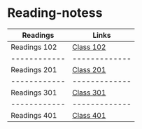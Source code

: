 # Reading-notess
| Readings                     | Links                                                                                         |
|------------                  | -------------                                                                                 |
|Readings 102                  | [Class 102](https://aya333.github.io/Reading-notess/class102/)                                |
|------------                  | -------------                                                                                 |
|Readings 201                  | [Class 201](https://aya333.github.io/Reading-notess/Class201/)                                |
|------------                  | -------------                                                                                 |
|Readings 301                  | [Class 301]()                                                                                 |
|------------                  | -------------                                                                                 |
|Readings 401                  | [Class 401]()                |
